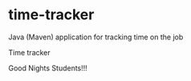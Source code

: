 # time-tracker
Java (Maven) application for tracking time on the job

Time tracker

Good Nights Students!!!
